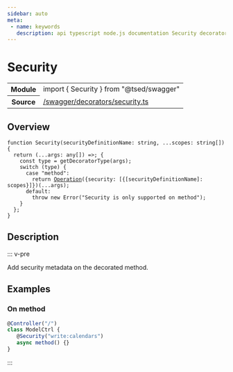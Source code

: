 ```yaml
---
sidebar: auto
meta:
 - name: keywords
   description: api typescript node.js documentation Security decorator
---
```

# Security <Badge text="Decorator" type="decorator"/>
<!-- Summary -->
<section class="symbol-info"><table class="is-full-width"><tbody><tr><th>Module</th><td><div class="lang-typescript"><span class="token keyword">import</span> { Security }&nbsp;<span class="token keyword">from</span>&nbsp;<span class="token string">"@tsed/swagger"</span></div></td></tr><tr><th>Source</th><td><a href="https://github.com/Romakita/ts-express-decorators/blob/v4.30.1/src//swagger/decorators/security.ts#L0-L0">/swagger/decorators/security.ts</a></td></tr></tbody></table></section>

<!-- Overview -->
## Overview


<pre><code class="typescript-lang ">function <span class="token function">Security</span><span class="token punctuation">(</span>securityDefinitionName<span class="token punctuation">:</span> <span class="token keyword">string</span><span class="token punctuation">,</span> ...scopes<span class="token punctuation">:</span> <span class="token keyword">string</span><span class="token punctuation">[</span><span class="token punctuation">]</span><span class="token punctuation">)</span> <span class="token punctuation">{</span>
  return <span class="token punctuation">(</span>...args<span class="token punctuation">:</span> <span class="token keyword">any</span><span class="token punctuation">[</span><span class="token punctuation">]</span><span class="token punctuation">)</span> =&gt<span class="token punctuation">;</span> <span class="token punctuation">{</span>
    <span class="token keyword">const</span> type<span class="token punctuation"> = </span><span class="token function">getDecoratorType</span><span class="token punctuation">(</span>args<span class="token punctuation">)</span><span class="token punctuation">;</span>
    switch <span class="token punctuation">(</span>type<span class="token punctuation">)</span> <span class="token punctuation">{</span>
      case "method"<span class="token punctuation">:</span>
        return <span class="token function"><a href="/api/swagger/decorators/Operation.html"><span class="token">Operation</span></a></span><span class="token punctuation">(</span><span class="token punctuation">{</span>security<span class="token punctuation">:</span> <span class="token punctuation">[</span><span class="token punctuation">{</span><span class="token punctuation">[</span>securityDefinitionName<span class="token punctuation">]</span><span class="token punctuation">:</span> scopes<span class="token punctuation">}</span><span class="token punctuation">]</span><span class="token punctuation">}</span><span class="token punctuation">)</span><span class="token punctuation">(</span>...args<span class="token punctuation">)</span><span class="token punctuation">;</span>
      default<span class="token punctuation">:</span>
        throw new <span class="token function">Error</span><span class="token punctuation">(</span>"Security is only supported on method"<span class="token punctuation">)</span><span class="token punctuation">;</span>
    <span class="token punctuation">}</span>
  <span class="token punctuation">}</span><span class="token punctuation">;</span>
<span class="token punctuation">}</span>
</code></pre>



<!-- Description -->
## Description

::: v-pre

Add security metadata on the decorated method.

## Examples
### On method

```typescript
@Controller("/")
class ModelCtrl {
   @Security("write:calendars")
   async method() {}
}
```


:::